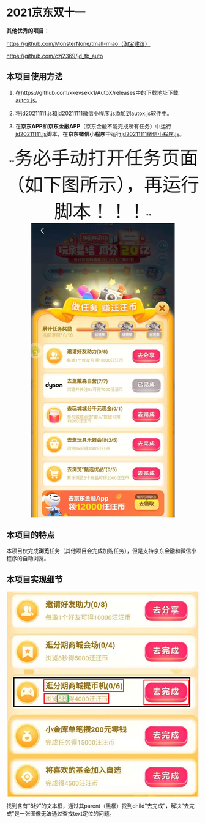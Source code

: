 # 2021京东双十一

**其他优秀的项目：**

https://github.com/MonsterNone/tmall-miao（淘宝建议）

https://github.com/czj2369/jd_tb_auto

## 本项目使用方法

1. 在https://github.com/kkevsekk1/AutoX/releases中的下载地址下载[autox.js](https://github.com/kkevsekk1/AutoX)。

2. 将[jd20211111.js](jd20211111.js)和[jd20211111微信小程序.js](jd20211111微信小程序.js)添加到autox.js软件中。

3. 在**京东APP**和**京东金融APP**（京东金融不能完成所有任务）中运行[jd20211111.js](jd20211111.js)脚本，在**京东微信小程序**中运行[jd20211111微信小程序.js](jd20211111微信小程序.js)。



<p align="center">
​		**<font size=7>务必手动打开任务页面（如下图所示），再运行脚本！！！</font>**
<img src="img/0.jpg" width="375" align="center" />
</p>

## 本项目的特点

​		本项目仅完成**浏览**任务（其他项目会完成加购任务），但是支持京东金融和微信小程序的自动浏览。

## 本项目实现细节

<p align="center">
<img src="img/1.png" width="500" align="center" />
</p>

​		找到含有“8秒”的文本框，通过其parent（黑框）找到child“去完成”，解决“去完成”是一张图像无法通过查找text定位的问题。

